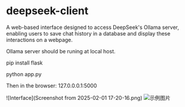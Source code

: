 # deepseek-client
A web-based interface designed to access DeepSeek's Ollama server, enabling users to save chat history in a database and display these interactions on a webpage.

Ollama server should be runing at local host.

pip install flask

python app.py

Then in the browser:
127.0.0.0.1:5000

![Interface](Screenshot from 2025-02-01 17-20-16.png)
<img src="Screenshot20%from20%2025-02-0120%17-20-16.png" alt="示例图片">
